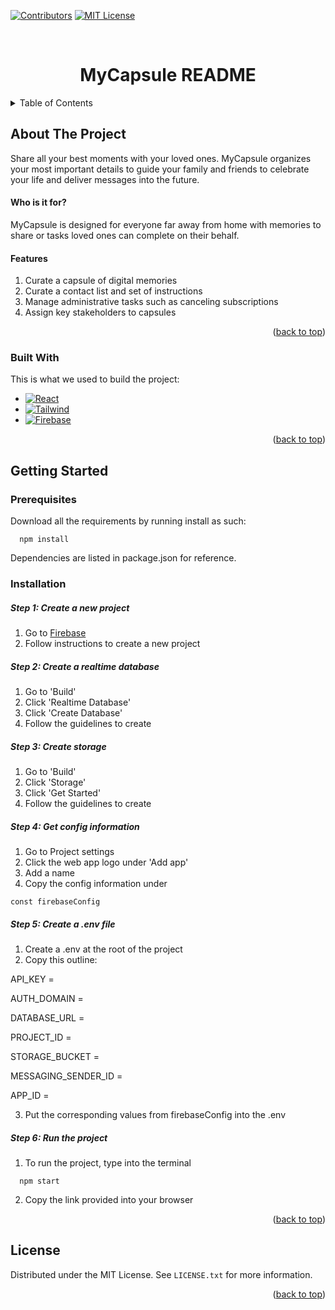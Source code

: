 <!-- Improved compatibility of back to top link: See: https://github.com/othneildrew/Best-README-Template/pull/73 -->
<a name="readme-top"></a>

<!-- PROJECT SHIELDS -->
[![Contributors][contributors-shield]][contributors-url]
[![MIT License][license-shield]][license-url]

<br />
<div align="center">
  <h1 align="center">MyCapsule README</h1>
</div>

<!-- TABLE OF CONTENTS -->
<details>
  <summary>Table of Contents</summary>
  <ol>
    <li>
      <a href="#about-the-project">About The Project</a>
      <ul>
        <li><a href="#built-with">Built With</a></li>
      </ul>
    </li>
    <li>
      <a href="#getting-started">Getting Started</a>
      <ul>
        <li><a href="#prerequisites">Prerequisites</a></li>
        <li><a href="#installation">Installation</a></li>
      </ul>
    </li>
    <li><a href="#license">License</a></li>
  </ol>
</details>


<!-- ABOUT THE PROJECT -->
## About The Project

Share all your best moments with your loved ones. MyCapsule organizes your most important details to guide your family and friends to celebrate your life and deliver messages into the future.

#### Who is it for?
MyCapsule is designed for everyone far away from home with memories to share or tasks loved ones can complete on their behalf.

#### Features 
1. Curate a capsule of digital memories 
2. Curate a contact list and set of instructions 
3. Manage administrative tasks such as canceling subscriptions
4. Assign key stakeholders to capsules

<p align="right">(<a href="#readme-top">back to top</a>)</p>

### Built With

This is what we used to build the project:

* [![React][React.js]][React-url]
* [![Tailwind][tailwindcss]][tailwindcss-url]
* [![Firebase][firebase]][firebase-url]

<p align="right">(<a href="#readme-top">back to top</a>)</p>

<!-- GETTING STARTED -->
## Getting Started

### Prerequisites

Download all the requirements by running install as such:
```
  npm install
```
Dependencies are listed in package.json for reference.

### Installation

##### Step 1: Create a new project
1. Go to [Firebase](https://console.firebase.google.com/u/0/project/_/database)
2. Follow instructions to create a new project

##### Step 2: Create a realtime database
1. Go to 'Build'
2. Click 'Realtime Database'
3. Click 'Create Database'
4. Follow the guidelines to create

##### Step 3: Create storage
1. Go to 'Build'
2. Click 'Storage'
3. Click 'Get Started'
4. Follow the guidelines to create

##### Step 4: Get config information
1. Go to Project settings
2. Click the web app logo under 'Add app'
3. Add a name
4. Copy the config information under 
``` 
const firebaseConfig 
``` 

##### Step 5: Create a .env file
1. Create a .env at the root of the project
2. Copy this outline:

API_KEY = 

AUTH_DOMAIN = 

DATABASE_URL = 

PROJECT_ID = 

STORAGE_BUCKET = 

MESSAGING_SENDER_ID =

APP_ID =

3. Put the corresponding values from firebaseConfig into the .env

##### Step 6: Run the project
1. To run the project, type into the terminal
```
  npm start
```
2. Copy the link provided into your browser

<p align="right">(<a href="#readme-top">back to top</a>)</p>

<!-- LICENSE -->
## License

Distributed under the MIT License. See `LICENSE.txt` for more information.

<p align="right">(<a href="#readme-top">back to top</a>)</p>


<!-- MARKDOWN LINKS & IMAGES -->
[contributors-shield]: https://img.shields.io/github/contributors/394-w23/Coral-Client?style=for-the-badge
[contributors-url]: https://github.com/394-w23/Coral-Client/graphs/contributors
[license-shield]: https://img.shields.io/github/license/othneildrew/Best-README-Template.svg?style=for-the-badge
[license-url]: https://github.com/394-w23/Coral-Client/blob/main/LICENSE
[React.js]: https://img.shields.io/badge/React-20232A?style=for-the-badge&logo=react&logoColor=61DAFB
[React-url]: https://reactjs.org/
[Vue.js]: https://img.shields.io/badge/Vue.js-35495E?style=for-the-badge&logo=vuedotjs&logoColor=4FC08D
[Vue-url]: https://vuejs.org/
[tailwindcss]: https://shields.io/badge/Tailwind-20232A?style=for-the-badge&logo=tailwindcss&logoColor=61DAFB
[tailwindcss-url]: https://tailwindcss.com/
[firebase]: https://shields.io/badge/Firebase-20232A?style=for-the-badge&logo=firebase
[firebase-url]: https://firebase.google.com/